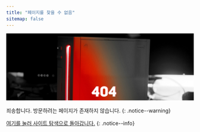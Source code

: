 ```yaml
---
title: "페이지를 찾을 수 없음"
sitemap: false
---
```


![404](/images/main-pages/Wii_Red_404.jpg)

죄송합니다. 방문하려는 페이지가 존재하지 않습니다.
{: .notice--warning}

[여기를 눌러 사이트 탐색으로 돌아갑니다.](site-navigation)
{: .notice--info}
